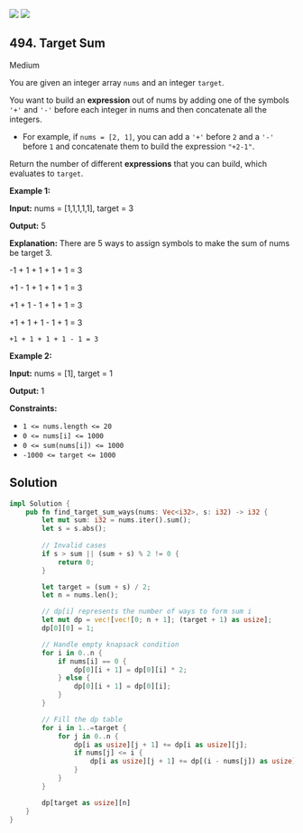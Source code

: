 [![](https://img.shields.io/github/stars/LeetCode-in-Rust/LeetCode-in-Rust?label=Stars&style=flat-square)](https://github.com/LeetCode-in-Rust/LeetCode-in-Rust)
[![](https://img.shields.io/github/forks/LeetCode-in-Rust/LeetCode-in-Rust?label=Fork%20me%20on%20GitHub%20&style=flat-square)](https://github.com/LeetCode-in-Rust/LeetCode-in-Rust/fork)

## 494\. Target Sum

Medium

You are given an integer array `nums` and an integer `target`.

You want to build an **expression** out of nums by adding one of the symbols `'+'` and `'-'` before each integer in nums and then concatenate all the integers.

*   For example, if `nums = [2, 1]`, you can add a `'+'` before `2` and a `'-'` before `1` and concatenate them to build the expression `"+2-1"`.

Return the number of different **expressions** that you can build, which evaluates to `target`.

**Example 1:**

**Input:** nums = [1,1,1,1,1], target = 3

**Output:** 5

**Explanation:** There are 5 ways to assign symbols to make the sum of nums be target 3. 

-1 + 1 + 1 + 1 + 1 = 3 

+1 - 1 + 1 + 1 + 1 = 3 

+1 + 1 - 1 + 1 + 1 = 3 

+1 + 1 + 1 - 1 + 1 = 3 

    +1 + 1 + 1 + 1 - 1 = 3

**Example 2:**

**Input:** nums = [1], target = 1

**Output:** 1

**Constraints:**

*   `1 <= nums.length <= 20`
*   `0 <= nums[i] <= 1000`
*   `0 <= sum(nums[i]) <= 1000`
*   `-1000 <= target <= 1000`

## Solution

```rust
impl Solution {
    pub fn find_target_sum_ways(nums: Vec<i32>, s: i32) -> i32 {
        let mut sum: i32 = nums.iter().sum();
        let s = s.abs();
        
        // Invalid cases
        if s > sum || (sum + s) % 2 != 0 {
            return 0;
        }

        let target = (sum + s) / 2;
        let n = nums.len();

        // dp[i] represents the number of ways to form sum i
        let mut dp = vec![vec![0; n + 1]; (target + 1) as usize];
        dp[0][0] = 1;

        // Handle empty knapsack condition
        for i in 0..n {
            if nums[i] == 0 {
                dp[0][i + 1] = dp[0][i] * 2;
            } else {
                dp[0][i + 1] = dp[0][i];
            }
        }

        // Fill the dp table
        for i in 1..=target {
            for j in 0..n {
                dp[i as usize][j + 1] += dp[i as usize][j];
                if nums[j] <= i {
                    dp[i as usize][j + 1] += dp[(i - nums[j]) as usize][j];
                }
            }
        }

        dp[target as usize][n]
    }
}
```